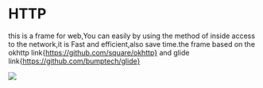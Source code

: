 
HTTP
=============================================================
 this is a frame for web,You can easily by using the method of inside access to  the network,it is Fast and efficient,also save time.the frame based on the 
                         okhttp link{https://github.com/square/okhttp} 
 and
                         glide link{https://github.com/bumptech/glide}

 ![](http://www.apkbus.com/data/attachment/forum/201508/26/162351nes8eqe83hhhbple.jpg)
 
